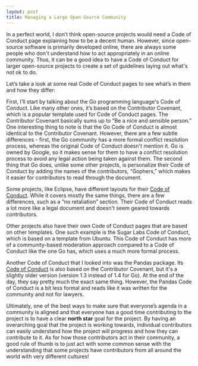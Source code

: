 ```yaml
---
layout: post
title: Managing a Large Open-Source Community
---
```


In a perfect world, I don’t think open-source projects would need a Code of Conduct page explaining how to be a decent human. However, since open-source software is primarily developed online, there are always some people who don't understand how to act appropriately in an online community. Thus, it can be a good idea to have a Code of Conduct for larger open-source projects to create a set of guidelines laying out what's not ok to do.

<!--more-->

Let’s take a look at some real Code of Conduct pages to see what’s in them and how they differ:

First, I’ll start by talking about the Go programming language's Code of Conduct. Like many other ones, it’s based on the Contributor Covenant, which is a popular template used for Code of Conduct pages. The Contributor Covenant basically sums up to “Be a nice and sensible person.” One interesting thing to note is that the Go Code of Conduct is almost identical to the Contributor Covenant. However, there are a few subtle differences - first, the Go community has a more formal conflict resolution process, whereas the original Code of Conduct doesn't mention it. Go is owned by Google, so it makes sense for them to have a conflict resolution process to avoid any legal action being taken against them. The second thing that Go does, unlike some other projects, is personalize their Code of Conduct by adding the names of the contributors, “Gophers,” which makes it easier for contributors to read through the document.

Some projects, like Eclipse, have different layouts for their [Code of Conduct](https://www.eclipse.org/org/documents/Community_Code_of_Conduct.php). While it covers mostly the same things, there are a few differences, such as a “no retaliation” section. Their Code of Conduct reads a lot more like a legal document and doesn't seem geared towards contributors.

Other projects also have their own Code of Conduct pages that are based on other templates. One such example is the Sugar Labs Code of Conduct, which is based on a template from Ubuntu. This Code of Conduct has more of a community-based moderation approach compared to a Code of Conduct like the one Go has, which uses a much more formal process.

Another Code of Conduct that I looked into was the Pandas package. Its [Code of Conduct](https://pandas.pydata.org/community/coc.html) is also based on the Contributor Covenant, but it's a slightly older version (version 1.3 instead of 1.4 for Go). At the end of the day, they say pretty much the exact same thing. However, the Pandas Code of Conduct is a bit less formal and reads like it was written for the community and not for lawyers.

Ultimately, one of the best ways to make sure that everyone’s agenda in a community is aligned and that everyone has a good time contributing to the project is to have a clear **north star** goal for the project. By having an overarching goal that the project is working towards, individual contributors can easily understand how the project will progress and how they can contribute to it. As for how those contributors act in their community, a good rule of thumb is to just act with some common sense with the understanding that some projects have contributors from all around the world with very different cultures!
